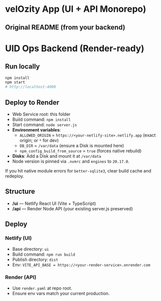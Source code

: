 # velOzity App (UI + API Monorepo)

## Original README (from your backend)

# UID Ops Backend (Render-ready)

## Run locally
```bash
npm install
npm start
# http://localhost:4000
```

## Deploy to Render
- Web Service root: this folder
- Build command: `npm install`
- Start command: `node server.js`
- **Environment variables**:
  - `ALLOWED_ORIGIN` = `https://<your-netlify-site>.netlify.app`  (exact origin; or `*` for dev)
  - `DB_DIR` = `/var/data`  (ensure a Disk is mounted here)
  - `npm_config_build_from_source` = `true`  (forces native rebuild)
- **Disks**: Add a Disk and mount it at `/var/data`
- Node version is pinned via `.nvmrc` and `engines` to `20.17.0`.

If you hit native module errors for `better-sqlite3`, clear build cache and redeploy.


## Structure
- **/ui** — Netlify React UI (Vite + TypeScript)
- **/api** — Render Node API (your existing server.js preserved)

## Deploy
### Netlify (UI)
- Base directory: `ui`
- Build command: `npm run build`
- Publish directory: `dist`
- Env: `VITE_API_BASE = https://<your-render-service>.onrender.com`

### Render (API)
- Use `render.yaml` at repo root.
- Ensure env vars match your current production.
